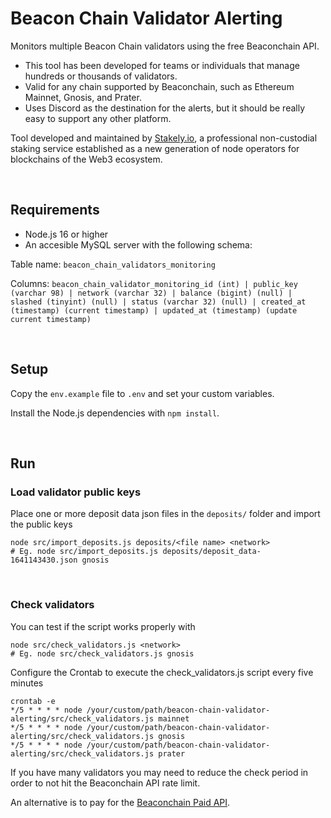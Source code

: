 # Beacon Chain Validator Alerting
Monitors multiple Beacon Chain validators using the free Beaconchain API.
- This tool has been developed for teams or individuals that manage hundreds or thousands of validators.
- Valid for any chain supported by Beaconchain, such as Ethereum Mainnet, Gnosis, and Prater.
- Uses Discord as the destination for the alerts, but it should be really easy to support any other platform.


Tool developed and maintained by [Stakely.io](https://stakely.io), a professional non-custodial staking service established as a new generation of node operators for blockchains of the Web3 ecosystem.

<br>

## Requirements
- Node.js 16 or higher
- An accesible MySQL server with the following schema:

Table name: ``beacon_chain_validators_monitoring``

Columns: ``beacon_chain_validator_monitoring_id (int) | public_key (varchar 98) | network (varchar 32) | balance (bigint) (null) | slashed (tinyint) (null) | status (varchar 32) (null) | created_at (timestamp) (current timestamp) | updated_at (timestamp) (update current timestamp)``

<br>

## Setup
Copy the `env.example` file to `.env` and set your custom variables.

Install the Node.js dependencies with `npm install`.

<br>

## Run
### Load validator public keys
Place one or more deposit data json files in the `deposits/` folder and import the public keys
```
node src/import_deposits.js deposits/<file name> <network>
# Eg. node src/import_deposits.js deposits/deposit_data-1641143430.json gnosis
```

<br>

### Check validators
You can test if the script works properly with
```
node src/check_validators.js <network>
# Eg. node src/check_validators.js gnosis
```

Configure the Crontab to execute the check_validators.js script every five minutes
```
crontab -e
*/5 * * * * node /your/custom/path/beacon-chain-validator-alerting/src/check_validators.js mainnet
*/5 * * * * node /your/custom/path/beacon-chain-validator-alerting/src/check_validators.js gnosis
*/5 * * * * node /your/custom/path/beacon-chain-validator-alerting/src/check_validators.js prater
```

If you have many validators you may need to reduce the check period in order to not hit the Beaconchain API rate limit.

An alternative is to pay for the [Beaconchain Paid API](https://beaconcha.in/pricing).
